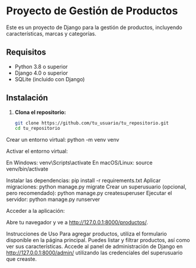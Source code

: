 # Proyecto de Gestión de Productos

Este es un proyecto de Django para la gestión de productos, incluyendo características, marcas y categorías.

## Requisitos

- Python 3.8 o superior
- Django 4.0 o superior
- SQLite (incluido con Django)

## Instalación

1. **Clona el repositorio:**

   ```bash
   git clone https://github.com/tu_usuario/tu_repositorio.git
   cd tu_repositorio
Crear un entorno virtual: python -m venv venv

Activar el entorno virtual:

En Windows: venv\Scripts\activate
En macOS/Linux: source venv/bin/activate

Instalar las dependencias: pip install -r requirements.txt
Aplicar migraciones: python manage.py migrate
Crear un superusuario (opcional, pero recomendado): python manage.py createsuperuser
Ejecutar el servidor: python manage.py runserver

Acceder a la aplicación:

Abre tu navegador y ve a http://127.0.0.1:8000/productos/.

Instrucciones de Uso
Para agregar productos, utiliza el formulario disponible en la página principal.
Puedes listar y filtrar productos, así como ver sus características.
Accede al panel de administración de Django en http://127.0.0.1:8000/admin/ utilizando las credenciales del superusuario que creaste.
